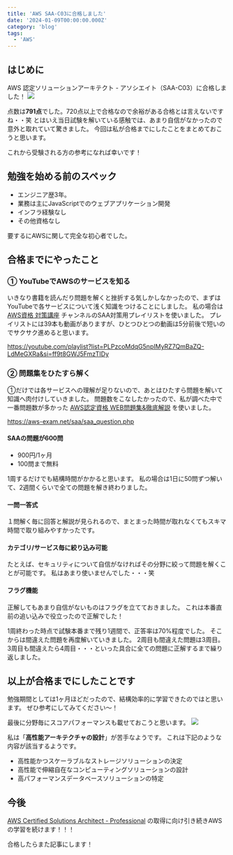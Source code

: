 ```yaml
---
title: 'AWS SAA-C03に合格しました'
date: '2024-01-09T00:00:00.000Z'
category: 'blog'
tags:
  - 'AWS'
---
```


## はじめに

AWS 認定ソリューションアーキテクト - アソシエイト（SAA-C03）に合格しました！
![](/assets/aws-solutions-architect-assochiate/saa-certification.png)

点数は**791点**でした。720点以上で合格なので余裕がある合格とは言えないですね・・笑
とはいえ当日試験を解いている感触では、あまり自信がなかったので意外と取れていて驚きました。
今回は私が合格までにしたことをまとめておこうと思います。

これから受験される方の参考になれば幸いです！

## 勉強を始める前のスペック

- エンジニア歴3年。
- 業務は主にJavaScriptでのウェブアプリケーション開発
- インフラ経験なし
- その他資格なし

要するにAWSに関して完全な初心者でした。

## 合格までにやったこと

### ① YouTubeでAWSのサービスを知る

いきなり書籍を読んだり問題を解くと挫折する気しかしなかったので、まずはYouTubeで各サービスについて浅く知識をつけることにしました。
私の場合は [AWS資格 対策講座](https://www.youtube.com/@AWS_course/playlists) チャンネルのSAA対策用プレイリストを使いました。
プレイリストには39本も動画がありますが、ひとつひとつの動画は5分前後で短いのでサクサク進めると思います。

https://youtube.com/playlist?list=PLPzcoMdqG5npIMyRZ7QmBaZQ-LdMeGXRa&si=ff9t8GWJ5FmzTIDy

### ② 問題集をひたすら解く

①だけでは各サービスへの理解が足りないので、あとはひたすら問題を解いて知識へ肉付けしていきました。
問題数をこなしたかったので、私が調べた中で一番問題数が多かった [AWS認定資格 WEB問題集&徹底解説](https://aws-exam.net/saa/saa_question.php) を使いました。

https://aws-exam.net/saa/saa_question.php

#### **SAAの問題が600問**

- 900円/1ヶ月
- 100問まで無料

1周するだけでも結構時間がかかると思います。
私の場合は1日に50問ずつ解いて、2週間くらいで全ての問題を解き終わりました。

#### **一問一答式**

１問解く毎に回答と解説が見られるので、まとまった時間が取れなくてもスキマ時間で取り組みやすかったです。

#### **カテゴリ/サービス毎に絞り込み可能**

たとえば、セキュリティについて自信がなければその分野に絞って問題を解くことが可能です。
私はあまり使いませんでした・・・笑

#### **フラグ機能**

正解してもあまり自信がないものはフラグを立てておきました。
これは本番直前の追い込みで役立ったので正解でした！

1周終わった時点で試験本番まで残り1週間で、正答率は70%程度でした。
そこからは間違えた問題を再度解いていきました。
2周目も間違えた問題は3周目。3周目も間違えたら4周目・・・といった具合に全ての問題に正解するまで繰り返しました。

## 以上が合格までにしたことです

勉強期間としては1ヶ月ほどだったので、結構効率的に学習できたのではと思います。
ぜひ参考にしてみてください〜！

最後に分野毎にスコアパフォーマンスも載せておこうと思います。
![](/assets/aws-solutions-architect-assochiate/saa-certification-score-performance.png)

私は「**高性能アーキテクチャの設計**」が苦手なようです。
これは下記のような内容が該当するようです。

- 高性能かつスケーラブルなストレージソリューションの決定
- 高性能で伸縮自在なコンピューティングソリューションの設計
- 高パフォーマンスデータベースソリューションの特定

## 今後

[AWS Certified Solutions Architect - Professional](https://aws.amazon.com/jp/certification/certified-solutions-architect-professional/) の取得に向け引き続きAWSの学習を続けます！！！

合格したらまた記事にします！
